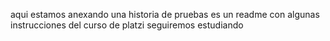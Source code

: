 aqui estamos anexando una historia de pruebas 
es un readme con algunas instrucciones del curso de platzi
seguiremos estudiando